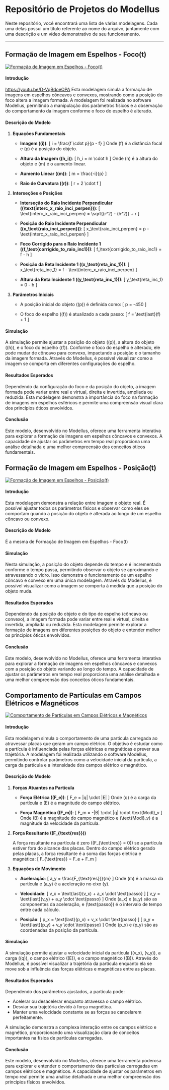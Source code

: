 
# Repositório de Projetos do Modellus

Neste repositório, você encontrará uma lista de várias modelagens. Cada uma delas possui um título referente ao nome do arquivo, juntamente com uma descrição e um vídeo demonstrativo de seu funcionamento.

---
## Formação de Imagem em Espelhos - Foco(t)
[![Formação de Imagem em Espelhos - Foco(t)](https://img.youtube.com/vi/D-VqBdoeOPA/0.jpg)](https://youtu.be/D-VqBdoeOPA)
#### Introdução
https://youtu.be/D-VqBdoeOPA
Esta modelagem simula a formação de imagens em espelhos côncavos e convexos, mostrando como a posição do foco altera a imagem formada. A modelagem foi realizada no software Modellus, permitindo a manipulação dos parâmetros físicos e a observação do comportamento da imagem conforme o foco do espelho é alterado.

#### Descrição do Modelo

1. **Equações Fundamentais**

   - **Imagem (\(i\))**:
     \[
     i = \frac{f \cdot p}{p - f}
     \]
     Onde \(f\) é a distância focal e \(p\) é a posição do objeto.

   - **Altura da Imagem (\(h_i\))**:
     \[
     h_i = m \cdot h
     \]
     Onde \(h\) é a altura do objeto e \(m\) é o aumento linear.

   - **Aumento Linear (\(m\))**:
     \[
     m = \frac{-i}{p}
     \]

   - **Raio de Curvatura (\(r\))**:
     \[
     r = 2 \cdot f
     \]

2. **Interseções e Posições**

   - **Interseção do Raio Incidente Perpendicular (\(\text{interc\_x\_raio\_inci\_perpen}\))**:
     \[
     \text{interc\_x\_raio\_inci\_perpen} = \sqrt{(r^2) - (h^2)} + r
     \]

   - **Posição do Raio Incidente Perpendicular (\(x\_\text{raio\_inci\_perpen}\))**:
     \[
     x\_\text{raio\_inci\_perpen} = p - \text{interc\_x\_raio\_inci\_perpen}
     \]

   - **Foco Corrigido para o Raio Incidente 1 (\(f\_\text{corrigido\_to\_raio\_inc1}\))**:
     \[
     f\_\text{corrigido\_to\_raio\_inc1} = f - h
     \]

   - **Posição da Reta Incidente 1 (\(x\_\text{reta\_inc\_1}\))**:
     \[
     x\_\text{reta\_inc\_1} = f - \text{interc\_x\_raio\_inci\_perpen}
     \]

   - **Altura da Reta Incidente 1 (\(y\_\text{reta\_inc\_1}\))**:
     \[
     y\_\text{reta\_inc\_1} = 0 - h
     \]

3. **Parâmetros Iniciais**

   - A posição inicial do objeto (\(p\)) é definida como:
     \[
     p = -450
     \]

   - O foco do espelho (\(f\)) é atualizado a cada passo:
     \[
     f = \text{last}(f) + 1
     \]

#### Simulação

A simulação permite ajustar a posição do objeto (\(p\)), a altura do objeto (\(h\)), e o foco do espelho (\(f\)). Conforme o foco do espelho é alterado, ele pode mudar de côncavo para convexo, impactando a posição e o tamanho da imagem formada. Através do Modellus, é possível visualizar como a imagem se comporta em diferentes configurações do espelho.

#### Resultados Esperados

Dependendo da configuração do foco e da posição do objeto, a imagem formada pode variar entre real e virtual, direita e invertida, ampliada ou reduzida. Esta modelagem demonstra a importância do foco na formação de imagens em espelhos esféricos e permite uma compreensão visual clara dos princípios óticos envolvidos.

#### Conclusão

Este modelo, desenvolvido no Modellus, oferece uma ferramenta interativa para explorar a formação de imagens em espelhos côncavos e convexos. A capacidade de ajustar os parâmetros em tempo real proporciona uma análise detalhada e uma melhor compreensão dos conceitos óticos fundamentais.

## Formação de Imagem em Espelhos - Posição(t)
[![Formação de Imagem em Espelhos - Posição(t)](https://img.youtube.com/vi/q_VbTEQx18k/0.jpg)](https://www.youtube.com/watch?v=q_VbTEQx18k)

#### Introdução

Esta modelagem demonstra a relação entre imagem e objeto real. É possível ajustar todos os parâmetros físicos e observar como eles se comportam quando a posição do objeto é alterada ao longo de um espelho côncavo ou convexo.

#### Descrição do Modelo

É a mesma de Formação de Imagem em Espelhos - Foco(t)

#### Simulação

Nesta simulação, a posição do objeto depende do tempo e é incrementada conforme o tempo passa, permitindo observar o objeto se aproximando e atravessando o vidro. Isso demonstra o funcionamento de um espelho côncavo e convexo em uma única modelagem. Através do Modellus, é possível visualizar como a imagem se comporta à medida que a posição do objeto muda.

#### Resultados Esperados

Dependendo da posição do objeto e do tipo de espelho (côncavo ou convexo), a imagem formada pode variar entre real e virtual, direita e invertida, ampliada ou reduzida. Esta modelagem permite explorar a formação de imagens em diferentes posições do objeto e entender melhor os princípios óticos envolvidos.

#### Conclusão

Este modelo, desenvolvido no Modellus, oferece uma ferramenta interativa para explorar a formação de imagens em espelhos côncavos e convexos com a posição do objeto variando ao longo do tempo. A capacidade de ajustar os parâmetros em tempo real proporciona uma análise detalhada e uma melhor compreensão dos conceitos óticos fundamentais.

## Comportamento de Partículas em Campos Elétricos e Magnéticos
[![Comportamento de Partículas em Campos Elétricos e Magnéticos](https://img.youtube.com/vi/Cs4K8Rgw52k/0.jpg)](https://youtu.be/Cs4K8Rgw52k)

#### Introdução

Esta modelagem simula o comportamento de uma partícula carregada ao atravessar placas que geram um campo elétrico. O objetivo é estudar como a partícula é influenciada pelas forças elétricas e magnéticas e prever sua trajetória. A modelagem foi realizada utilizando o software Modellus, permitindo controlar parâmetros como a velocidade inicial da partícula, a carga da partícula e a intensidade dos campos elétrico e magnético.

#### Descrição do Modelo

1. **Forças Atuantes na Partícula**

   - **Força Elétrica (\(F_e\))**:
     \[
     F_e = |q| \cdot |E|
     \]
     Onde \(q\) é a carga da partícula e \(E\) é a magnitude do campo elétrico.

   - **Força Magnética (\(F_m\))**:
     \[
     F_m = -|B| \cdot |q| \cdot \text{Modl}_v
     \]
     Onde \(B\) é a magnitude do campo magnético e \(\text{Modl}_v\) é a magnitude da velocidade da partícula.

2. **Força Resultante (\(F_{\text{res}}\))**

   A força resultante na partícula é zero (\(F_{\text{res}} = 0\)) se a partícula estiver fora do alcance das placas. Dentro do campo elétrico gerado pelas placas, a força resultante é a soma das forças elétrica e magnética:
   \[
   F_{\text{res}} = F_e + F_m
   \]

3. **Equações de Movimento**

   - **Aceleração**:
     \[
     a_y = \frac{F_{\text{res}}}{m}
     \]
     Onde \(m\) é a massa da partícula e \(a_y\) é a aceleração no eixo \(y\).

   - **Velocidade**:
     \[
     v_x = \text{last}(v_x) + a_x \cdot \text{passo}
     \]
     \[
     v_y = \text{last}(v_y) + a_y \cdot \text{passo}
     \]
     Onde \(a_x\) e \(a_y\) são as componentes da aceleração, e \(\text{passo}\) é o intervalo de tempo entre cada cálculo.

   - **Posição**:
     \[
     p_x = \text{last}(p_x) + v_x \cdot \text{passo}
     \]
     \[
     p_y = \text{last}(p_y) + v_y \cdot \text{passo}
     \]
     Onde \(p_x\) e \(p_y\) são as coordenadas da posição da partícula.


#### Simulação

A simulação permite ajustar a velocidade inicial da partícula (\(v_x\), \(v_y\)), a carga (\(q\)), o campo elétrico (\(E\)), e o campo magnético (\(B\)). Através do Modellus, é possível visualizar a trajetória da partícula enquanto ela se move sob a influência das forças elétricas e magnéticas entre as placas.

#### Resultados Esperados

Dependendo dos parâmetros ajustados, a partícula pode:

- Acelerar ou desacelerar enquanto atravessa o campo elétrico.
- Desviar sua trajetória devido à força magnética.
- Manter uma velocidade constante se as forças se cancelarem perfeitamente.

A simulação demonstra a complexa interação entre os campos elétrico e magnético, proporcionando uma visualização clara de conceitos importantes na física de partículas carregadas.

#### Conclusão

Este modelo, desenvolvido no Modellus, oferece uma ferramenta poderosa para explorar e entender o comportamento das partículas carregadas em campos elétricos e magnéticos. A capacidade de ajustar os parâmetros em tempo real permite uma análise detalhada e uma melhor compreensão dos princípios físicos envolvidos.


